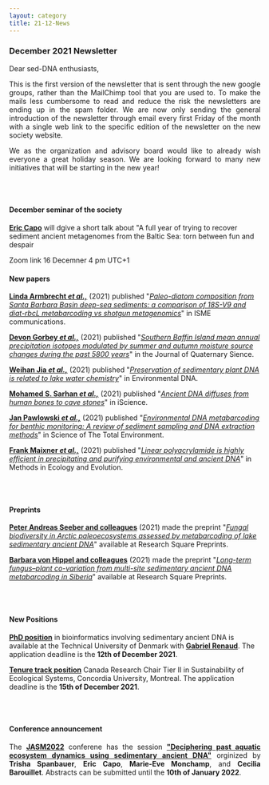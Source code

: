 ```yaml
---
layout: category
title: 21-12-News
---
```


<div class="section">
<h3 class="section-title underline">December 2021 Newsletter</h3>
</div>

<p>Dear sed-DNA enthusiasts,</p>

<p align="justify">This is the first version of the newsletter that is sent through the new google groups, rather than the MailChimp tool that you are used to. To make the mails less cumbersome to read and reduce the risk the newsletters are ending up in the spam folder. We are now only sending the general introduction of the newsletter through email every first Friday of the month with a single web link to the specific edition of the newsletter on the new society website. </p>

<p align="justify">We as the organization and advisory board would like to already wish everyone a great holiday season. We are looking forward to many new initiatives that will be starting in the new year! </p>
<br>
<br>

<div class="intro">
<h4 class="section-title underline">December seminar of the society</h4>
<p><a href="https://ercapo.wixsite.com/sedadna-society/ericcapo" target="_blank"><b>Eric Capo</b></a> will dgive a short talk about "A full year of trying to recover sediment ancient metagenomes from the Baltic Sea: torn between fun and despair</p>
  
Zoom link 16 Decemner 4 pm UTC+1

<div class="intro">
<h4 class="section-title underline">New papers</h4>
  
<p><a href="https://researchers.adelaide.edu.au/profile/linda.armbrecht#publications" target="_blank"><b>Linda Armbrecht <i>et al.,</i></b></a> (2021) published "<a href="https://doi.org/10.1038/s43705-021-00070-8" target="_blank"><u><i>Paleo-diatom composition from Santa Barbara Basin deep-sea sediments: a comparison of 18S-V9 and diat-rbcL metabarcoding vs shotgun metagenomics</i></u></a>" in ISME communications.</p>

<p><a href="https://doi.org/10.1002/jqs.3390" target="_blank"><b>Devon Gorbey <i>et al.,</i></b></a> (2021) published "<a href="https://doi.org/10.1002/jqs.3390" target="_blank"><u><i>Southern Baffin Island mean annual precipitation isotopes modulated by summer and autumn moisture source changes during the past 5800 years</i></u></a>" in the Journal of Quaternary Sience.</p>
  
<p><a href="https://www.researchgate.net/profile/Weihan-Jia-3" target="_blank"><b>Weihan Jia <i>et al.,</i></b></a> (2021) published "<a href="https://doi.org/10.1002/edn3.259" target="_blank"><u><i>Preservation of sedimentary plant DNA is related to lake water chemistry</i></u></a>" in Environmental DNA.</p>

<p><a href="https://scholar.google.com/citations?user=cLUbbJkAAAAJ" target="_blank"><b>Mohamed S. Sarhan <i>et al.,</i></b></a> (2021) published "<a href="https://doi.org/10.1016/j.isci.2021.103397" target="_blank"><u><i>Ancient DNA diffuses from human bones to cave stones</i></u></a>" in iScience.</p>

<p><a href="https://scholar.google.ch/citations?user=uyrhRfQAAAAJ&hl=en" target="_blank"><b>Jan Pawlowski <i>et al.,</i></b></a> (2021) published "<a href="https://doi.org/10.1016/j.scitotenv.2021.151783" target="_blank"><u><i>Environmental DNA metabarcoding for benthic monitoring: A review of sediment sampling and DNA extraction methods</i></u></a>" in Science of The Total Environment.</p>
  
<p><a href="https://www.eurac.edu/en/people/frank-maixner" target="_blank"><b>Frank Maixner <i>et al.,</i></b></a> (2021) published "<a href="https://doi.org/10.1111/2041-210X.13772" target="_blank"><u><i>Linear polyacrylamide is highly efficient in precipitating and purifying environmental and ancient DNA</i></u></a>" in Methods in Ecology and Evolution.</p>
  
<br>
<br>
<div class="intro">
<h4 class="section-title underline">Preprints</h4> 
  
<p><a href="https://www.researchgate.net/profile/Peter-Seeber" target="_blank"><b>Peter Andreas Seeber and colleagues</b></a> (2021) made the preprint "<a href="https://www.biorxiv.org/content/10.1101/2021.11.02.462738v1" target="_blank"><u><i>Fungal biodiversity in Arctic paleoecosystems assessed by metabarcoding of lake sedimentary ancient DNA</i></u></a>" available at Research Square Preprints.</p>  
  
<p><a href="https://www.researchgate.net/profile/Barbara-Von-Hippel" target="_blank"><b>Barbara von Hippel and colleagues</b></a> (2021) made the preprint "<a href="https://www.biorxiv.org/content/10.1101/2021.11.05.465756v1" target="_blank"><u><i>Long-term fungus–plant co-variation from multi-site sedimentary ancient DNA metabarcoding in Siberia</i></u></a>" available at Research Square Preprints.</p>  
 
<br>
<br>
<div class="intro">
<h4 class="section-title underline">New Positions</h4> 
    
<p><a href="https://www.dtu.dk/english/about/job-and-career/vacant-positions/job?id=541ede35-0bf2-4677-9ce9-e537c192efca" target="_blank"><b>PhD position</b></a> in bioinformatics involving sedimentary ancient DNA is available at the Technical University of Denmark with <a href="https://orbit.dtu.dk/en/persons/gabriel-renaud" target="_blank"><b>Gabriel Renaud</b></a>. The application deadline is the <b>12th of December 2021</b>.</p>

<p><a href="https://www.concordia.ca/artsci/about/jobs/canada-research-chairs/crc-tier-ii-sustainability-of-ecological-systems.html" target="_blank"><b> Tenure track position</b></a> Canada Research Chair Tier II in Sustainability of Ecological Systems, Concordia University, Montreal. The application deadline is the <b>15th of December 2021</b>.</p>
<br>
<br> 
<div class="intro">
<h4 class="section-title underline">Conference announcement</h4>   
<p align="justify">The <a href="https://jasm2022.aquaticsocieties.org/call-for-abstracts/" target="_blank"><b> JASM2022</b></a> conferene has the session <a href="
  https://jasm2022.aquaticsocieties.org/session-list/" target="_blank"><b> "Deciphering past aquatic ecosystem dynamics using sedimentary ancient DNA"</b></a> orginized by <b>Trisha Spanbauer</b>, <b>Eric Capo</b>, <b>Marie-Eve Monchamp</b>, and <b>Cecilia Barouillet</b>. Abstracts can be submitted until the <b>10th of January 2022</b>.
  

